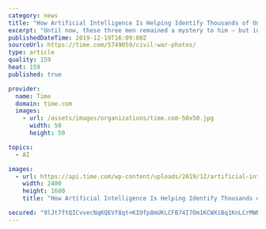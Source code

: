 ```yaml
---
category: news
title: "How Artificial Intelligence Is Helping Identify Thousands of Unknown Civil War Soldiers"
excerpt: "Until now, these three men remained a mystery to him — but in the course of the last year, he identified them using Civil War Photo Sleuth, a website that uses facial recognition technology, a form of artificial intelligence (A.I.), to identify the men in such photos. And in 2020 the site is planning to add a new feature, after a successful ..."
publishedDateTime: 2019-12-19T16:09:00Z
sourceUrl: https://time.com/5749059/civil-war-photos/
type: article
quality: 159
heat: 159
published: true

provider:
  name: Time
  domain: time.com
  images:
    - url: /assets/images/organizations/time.com-50x50.jpg
      width: 50
      height: 50

topics:
  - AI

images:
  - url: https://api.time.com/wp-content/uploads/2019/12/artificial-intelligence-civil-war.jpg
    width: 2400
    height: 1600
    title: "How Artificial Intelligence Is Helping Identify Thousands of Unknown Civil War Soldiers"

secured: "9lJt7ftQICvvecNqKQEVf8qt+KIOfp8mUKLCFB74I7Om1KCWXiBq1KnLCrMWBzc+LJsO6dvECnktZnaC1MtAikaWhMItKr3jPIAnTWQrI4GNhTda+XvisEn/9Ik0QrCk4WsCeHd7nG0YM+5112ontcBvtFO3ZpdRvNNC+qyWCHphelIZ41Hu0LgPicaAm6ct/SIOFkW4yBxEHEBrwqvrxuWJ7bB+n1VhitHAqacOXm77W/BEBXc0y/E9aSG+jcrjReEM/IkTr/N4rJBh2BiLE7MO6HeCJyv9YqvqFYfsxg8=;56C+cpPsUk94VKaO4UmcLA=="
---
```


